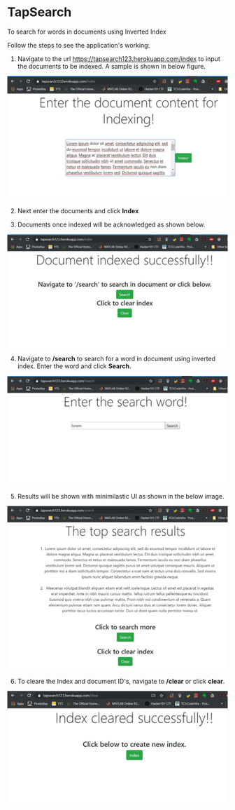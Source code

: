 # TapSearch
 To search for words in documents using Inverted Index

Follow the steps to see the application's working:

1. Navigate to the url https://tapsearch123.herokuapp.com/index to input the documents to be indexed. A sample is shown in below figure.

![Image of index page](outputs/index.jpg)

2. Next enter the documents and click **Index**

3. Documents once indexed will be acknowledged as shown below.

![Image of ackowledgement page](outputs/indexed.jpg)

4. Navigate to **/search** to search for a word in document using inverted index. Enter the word and click **Search**.

![Image of search page](outputs/search.jpg)

5. Results will be shown with minimilastic UI as shown in the below image.

![Image of results page](outputs/results.jpg)

6. To cleare the Index and document ID's, navigate to **/clear** or click **clear**.

![Image of clear page](outputs/clear.jpg)
